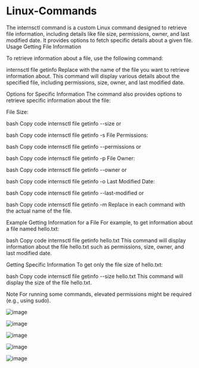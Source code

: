 # Linux-Commands
The internsctl command is a custom Linux command designed to retrieve file information, including details like file size, permissions, owner, and last modified date. It provides options to fetch specific details about a given file.
Usage
Getting File Information

To retrieve information about a file, use the following command:

internsctl file getinfo <file-name>
Replace <file-name> with the name of the file you want to retrieve information about. This command will display various details about the specified file, including permissions, size, owner, and last modified date.

Options for Specific Information
The command also provides options to retrieve specific information about the file:

File Size:

bash
Copy code
internsctl file getinfo --size <file-name>
or

bash
Copy code
internsctl file getinfo -s <file-name>
File Permissions:

bash
Copy code
internsctl file getinfo --permissions <file-name>
or

bash
Copy code
internsctl file getinfo -p <file-name>
File Owner:

bash
Copy code
internsctl file getinfo --owner <file-name>
or

bash
Copy code
internsctl file getinfo -o <file-name>
Last Modified Date:

bash
Copy code
internsctl file getinfo --last-modified <file-name>
or

bash
Copy code
internsctl file getinfo -m <file-name>
Replace <file-name> in each command with the actual name of the file.

Example
Getting Information for a File
For example, to get information about a file named hello.txt:

bash
Copy code
internsctl file getinfo hello.txt
This command will display information about the file hello.txt such as permissions, size, owner, and last modified date.

Getting Specific Information
To get only the file size of hello.txt:

bash
Copy code
internsctl file getinfo --size hello.txt
This command will display the size of the file hello.txt.

Note
For running some commands, elevated permissions might be required (e.g., using sudo).

![image](https://github.com/Ishikamishra/Linux-Commands/assets/81811063/26d701cc-0d43-4beb-bff0-29bc41e2162c) 

![image](https://github.com/Ishikamishra/Linux-Commands/assets/81811063/6fd9a14c-077a-446f-8d0f-33d83a6f1030)

![image](https://github.com/Ishikamishra/Linux-Commands/assets/81811063/868f0d68-b5a6-48b5-a35f-29a37304fbb6)

![image](https://github.com/Ishikamishra/Linux-Commands/assets/81811063/035b32b1-4d47-40c8-b052-7dffccc6df72)

![image](https://github.com/Ishikamishra/Linux-Commands/assets/81811063/d8908907-19aa-4c52-9074-59060f816e19)






